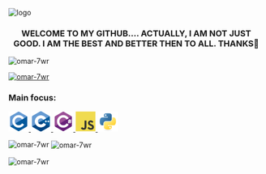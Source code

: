 
![logo](https://github.com/OMAR7WR/HAPPY/blob/main/hacker.gif)


<h3 align="center"> WELCOME TO MY GITHUB.... 
 ACTUALLY, I AM NOT JUST GOOD. I AM THE BEST AND BETTER THEN TO ALL.
THANKS🙂</h3>

<p align="left"> <img src="https://komarev.com/ghpvc/?username=omar-7wr&label=Profile%20views&color=0e75b6&style=flat" alt="omar-7wr" /> </p>

<p align="left"> <a href="https://github.com/ryo-ma/github-profile-trophy"><img src="https://github-profile-trophy.vercel.app/?username=omar-7wr" alt="omar-7wr" /></a> </p>





<h3 align="left">Main focus:</h3>
<p align="left"> <a href="https://www.cprogramming.com/" target="_blank" rel="noreferrer"> <img src="https://raw.githubusercontent.com/devicons/devicon/master/icons/c/c-original.svg" alt="c" width="40" height="40"/> </a> <a href="https://www.w3schools.com/cpp/" target="_blank". rel="noreferrer"> <img src="https://raw.githubusercontent.com/devicons/devicon/master/icons/cplusplus/cplusplus-original.svg" alt="cplusplus" width="40" height="40"/> </a> <a href="https://www.w3schools.com/cs/" target="_blank" rel="noreferrer"> <img src="https://raw.githubusercontent.com/devicons/devicon/master/icons/csharp/csharp-original.svg" alt="csharp" width="40" height="40"/> </a> <a href="https://developer.mozilla.org/en-US/docs/Web/JavaScript" target="_blank" rel="noreferrer"> <img src="https://raw.githubusercontent.com/devicons/devicon/master/icons/javascript/javascript-original.svg" alt="javascript" width="40" height="40"/> </a> <a href="https://www.python.org" target="_blank" rel="noreferrer"> <img src="https://raw.githubusercontent.com/devicons/devicon/master/icons/python/python-original.svg" alt="python" width="40" height="40"/> </a> </p>

<p><img align="left" src="https://github-readme-stats.vercel.app/api/top-langs?username=omar-7wr&show_icons=true&locale=en&layout=compact" alt="omar-7wr" /></p>

<p>&nbsp;<img align="center" src="https://github-readme-stats.vercel.app/api?username=omar-7wr&show_icons=true&locale=en" alt="omar-7wr" /></p>

<p><img align="center" src="https://github-readme-streak-stats.herokuapp.com/?user=omar-7wr&" alt="omar-7wr" /></p>












